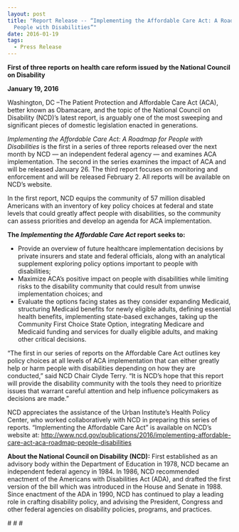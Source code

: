 ```yaml
---
layout: post
title: "Report Release -- “Implementing the Affordable Care Act: A Roadmap for
  People with Disabilities”"
date: 2016-01-19
tags:
  - Press Release
---
```


**First of three reports on health care reform issued by the National Council on Disability**

**January 19, 2016**

Washington, DC –The Patient Protection and Affordable Care Act (ACA), better known as Obamacare, and the topic of the National Council on Disability (NCD)’s latest report, is arguably one of the most sweeping and significant pieces of domestic legislation enacted in generations.

*Implementing the Affordable Care Act: A Roadmap for People with Disabilities* is the first in a series of three reports released over the next month by NCD — an independent federal agency — and examines ACA implementation. The second in the series examines the impact of ACA and will be released January 26. The third report focuses on monitoring and enforcement and will be released February 2. All reports will be available on NCD’s website.

In the first report, NCD equips the community of 57 million disabled Americans with an inventory of key policy choices at federal and state levels that could greatly affect people with disabilities, so the community can assess priorities and develop an agenda for ACA implementation.

**The *Implementing the Affordable Care Act* report seeks to:**

- Provide an overview of future healthcare implementation decisions by private insurers and state and federal officials, along with an analytical supplement exploring policy options important to people with disabilities;
- Maximize ACA’s positive impact on people with disabilities while limiting risks to the disability community that could result from unwise implementation choices; and
- Evaluate the options facing states as they consider expanding Medicaid, structuring Medicaid benefits for newly eligible adults, defining essential health benefits, implementing state-based exchanges, taking up the Community First Choice State Option, integrating Medicare and Medicaid funding and services for dually eligible adults, and making other critical decisions.

“The first in our series of reports on the Affordable Care Act outlines key policy choices at all levels of ACA implementation that can either greatly help or harm people with disabilities depending on how they are conducted,” said NCD Chair Clyde Terry. “It is NCD’s hope that this report will provide the disability community with the tools they need to prioritize issues that warrant careful attention and help influence policymakers as decisions are made.”

NCD appreciates the assistance of the Urban Institute’s Health Policy Center, who worked collaboratively with NCD in preparing this series of reports. “Implementing the Affordable Care Act” is available on NCD’s website at: <http://www.ncd.gov/publications/2016/implementing-affordable-care-act-aca-roadmap-people-disabilities>

**About the National Council on Disability (NCD):** First established as an advisory body within the Department of Education in 1978, NCD became an independent federal agency in 1984. In 1986, NCD recommended enactment of the Americans with Disabilities Act (ADA), and drafted the first version of the bill which was introduced in the House and Senate in 1988. Since enactment of the ADA in 1990, NCD has continued to play a leading role in crafting disability policy, and advising the President, Congress and other federal agencies on disability policies, programs, and practices.

\# # #
